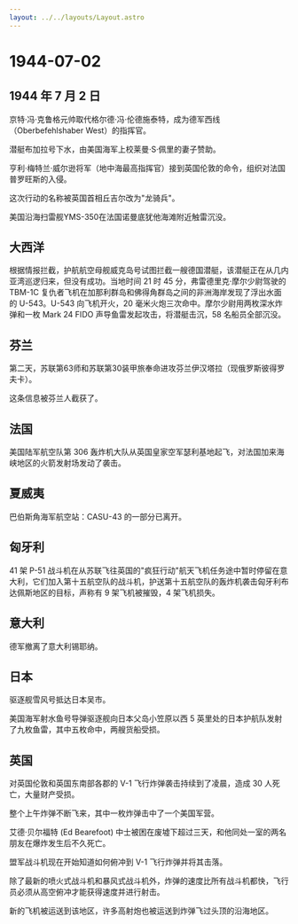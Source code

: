 ```yaml
---
layout: ../../layouts/Layout.astro
---
```


# 1944-07-02

## 1944 年 7 月 2 日

京特·冯·克鲁格元帅取代格尔德·冯·伦德施泰特，成为德军西线（Oberbefehlshaber
West）的指挥官。

潜艇布加拉号下水，由美国海军上校莱曼·S·佩里的妻子赞助。

亨利·梅特兰·威尔逊将军（地中海最高指挥官）接到英国伦敦的命令，组织对法国普罗旺斯的入侵。

这次行动的名称被英国首相丘吉尔改为"龙骑兵"。

美国沿海扫雷舰YMS-350在法国诺曼底犹他海滩附近触雷沉没。

## 大西洋

根据情报拦截，护航航空母舰威克岛号试图拦截一艘德国潜艇，该潜艇正在从几内亚湾巡逻归来，但没有成功。当地时间
21 时 45 分，弗雷德里克·摩尔少尉驾驶的 TBM-1C
复仇者飞机在加那利群岛和佛得角群岛之间的非洲海岸发现了浮出水面的
U-543。U-543 向飞机开火，20
毫米火炮三次命中。摩尔少尉用两枚深水炸弹和一枚 Mark 24 FIDO
声导鱼雷发起攻击，将潜艇击沉，58 名船员全部沉没。

## 芬兰

第二天，苏联第63师和苏联第30装甲旅奉命进攻芬兰伊汉塔拉（现俄罗斯彼得罗夫卡）。

这条信息被芬兰人截获了。

## 法国

美国陆军航空队第 306
轰炸机大队从英国皇家空军瑟利基地起飞，对法国加来海峡地区的火箭发射场发动了袭击。

## 夏威夷

巴伯斯角海军航空站：CASU-43 的一部分已离开。

## 匈牙利

41 架 P-51
战斗机在从苏联飞往英国的"疯狂行动"航天飞机任务途中暂时停留在意大利，它们加入第十五航空队的战斗机，护送第十五航空队的轰炸机袭击匈牙利布达佩斯地区的目标，声称有
9 架飞机被摧毁，4 架飞机损失。

## 意大利

德军撤离了意大利锡耶纳。

## 日本

驱逐舰雪风号抵达日本吴市。

美国海军射水鱼号导弹驱逐舰向日本父岛小笠原以西 5
英里处的日本护航队发射了九枚鱼雷，其中五枚命中，两艘货船受损。

## 英国

对英国伦敦和英国东南部各郡的 V-1 飞行炸弹袭击持续到了凌晨，造成 30
人死亡，大量财产受损。

整个上午炸弹不断飞来，其中一枚炸弹击中了一个美国军营。

艾德·贝尔福特 (Ed Bearefoot)
中士被困在废墟下超过三天，和他同处一室的两名朋友在爆炸发生后不久死亡。

盟军战斗机现在开始知道如何俯冲到 V-1 飞行炸弹并将其击落。

除了最新的喷火式战斗机和暴风式战斗机外，炸弹的速度比所有战斗机都快，飞行员必须从高空俯冲才能获得速度并进行射击。

新的飞机被运送到该地区，许多高射炮也被运送到炸弹飞过头顶的沿海地区。